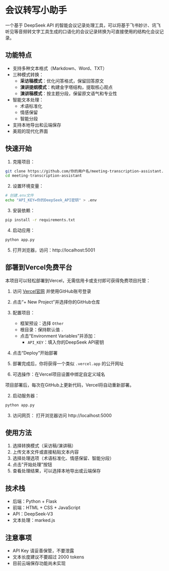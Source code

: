 # 会议转写小助手

一个基于 DeepSeek API 的智能会议记录处理工具，可以将基于飞书妙计、讯飞听见等音频转文字工具生成的口语化的会议记录转换为可直接使用的结构化会议记录。

## 功能特点

- 支持多种文本格式（Markdown、Word、TXT）
- 三种模式转换：
  - **采访稿模式**：优化问答格式，保留回答原文
  - **演讲提纲模式**：构建金字塔结构，提取核心观点
  - **演讲稿模式**：按主题分段，保留原文语气和专业性
- 智能文本处理：
  - 术语标准化
  - 情感保留
  - 智能分段
- 支持本地导出和云端保存
- 美观的现代化界面

## 快速开始

1. 克隆项目：
```bash
git clone https://github.com/你的用户名/meeting-transcription-assistant.git
cd meeting-transcription-assistant
```

2. 设置环境变量：
```bash
# 创建.env文件
echo "API_KEY=你的DeepSeek_API密钥" > .env
```

3. 安装依赖：
```bash
pip install -r requirements.txt
```

4. 启动应用：
```bash
python app.py
```

5. 打开浏览器，访问：http://localhost:5001

## 部署到Vercel免费平台

本项目可以轻松部署到Vercel，无需信用卡或支付即可获得免费项目托管：

1. 访问 [Vercel官网](https://vercel.com/) 并使用GitHub账号登录

2. 点击“+ New Project”并选择你的GitHub仓库

3. 配置项目：
   - 框架预设：选择 `Other`
   - 根目录：保持默认值 `.`
   - 点击“Environment Variables”并添加：
     - `API_KEY`：填入你的DeepSeek API密钥

4. 点击“Deploy”开始部署

5. 部署完成后，你将获得一个类似 `.vercel.app` 的公开网址

6. 可选操作：在Vercel项目设置中绑定自定义域名

项目部署后，每次在GitHub上更新代码，Vercel将自动重新部署。

2. 启动服务器：
```bash
python app.py
```

3. 访问网页：
打开浏览器访问 http://localhost:5000

## 使用方法

1. 选择转换模式（采访稿/演讲稿）
2. 上传文本文件或直接粘贴文本内容
3. 选择处理选项（术语标准化、情感保留、智能分段）
4. 点击"开始处理"按钮
5. 查看处理结果，可以选择本地导出或云端保存

## 技术栈

- 后端：Python + Flask
- 前端：HTML + CSS + JavaScript
- API：DeepSeek-V3
- 文本处理：marked.js

## 注意事项

- API Key 请妥善保管，不要泄露
- 文本长度建议不要超过 2000 tokens
- 目前云端保存功能尚未实现
